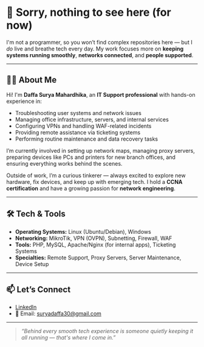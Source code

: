 # 👋 Sorry, nothing to see here (for now)


I'm not a programmer, so you won’t find complex repositories here — but I *do* live and breathe tech every day. My work focuses more on **keeping systems running smoothly**, **networks connected**, and **people supported**.

---

## 👨‍💻 About Me

Hi! I'm **Daffa Surya Mahardhika**, an **IT Support professional** with hands-on experience in:

- Troubleshooting user systems and network issues  
- Managing office infrastructure, servers, and internal services  
- Configuring VPNs and handling WAF-related incidents  
- Providing remote assistance via ticketing systems  
- Performing routine maintenance and data recovery tasks  

I’m currently involved in setting up network maps, managing proxy servers, preparing devices like PCs and printers for new branch offices, and ensuring everything works behind the scenes.

Outside of work, I’m a curious tinkerer — always excited to explore new hardware, fix devices, and keep up with emerging tech. I hold a **CCNA certification** and have a growing passion for **network engineering**.

---

## 🛠️ Tech & Tools

- **Operating Systems:** Linux (Ubuntu/Debian), Windows  
- **Networking:** MikroTik, VPN (OVPN), Subnetting, Firewall, WAF  
- **Tools:** PHP, MySQL, Apache/Nginx (for internal apps), Ticketing Systems  
- **Specialties:** Remote Support, Proxy Servers, Server Maintenance, Device Setup

---

## 📫 Let’s Connect

- [LinkedIn](https://id.linkedin.com/in/daffa-surya-mahardhika-01a99728b)
- 📧 Email: suryadaffa30@gmail.com

---

> *“Behind every smooth tech experience is someone quietly keeping it all running — that's where I come in.”*
